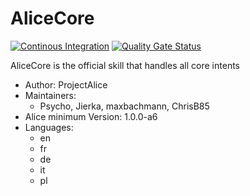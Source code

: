 # AliceCore

[![Continous Integration](https://gitlab.com/project-alice-assistant/skills/skill_AliceCore/badges/master/pipeline.svg)](https://gitlab.com/project-alice-assistant/skills/skill_AliceCore/pipelines/latest)
[![Quality Gate Status](https://sonarcloud.io/api/project_badges/measure?project=project-alice-assistant_skill_AliceCore&metric=alert_status)](https://sonarcloud.io/dashboard?id=project-alice-assistant_skill_AliceCore)

AliceCore is the official skill that handles all core intents

- Author: ProjectAlice
- Maintainers:
  - Psycho, Jierka, maxbachmann, ChrisB85
- Alice minimum Version: 1.0.0-a6
- Languages:
  - en
  - fr
  - de
  - it
  - pl
